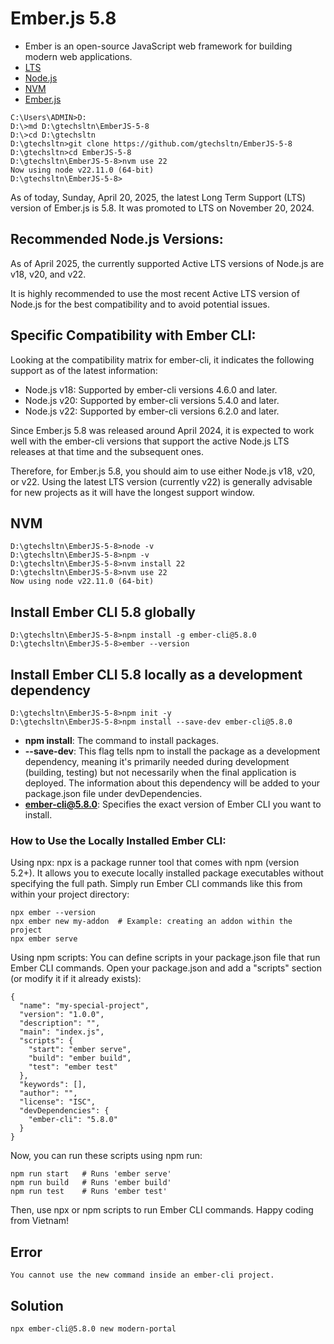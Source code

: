 # Ember.js 5.8
* Ember is an open-source JavaScript web framework for building modern web applications.
* [LTS](https://emberjs.com/releases/lts/) 
* [Node.js](https://github.com/ember-cli/ember-cli/blob/master/docs/node-support.md)
* [NVM](https://github.com/coreybutler/nvm-windows)
* [Ember.js](https://endoflife.date/emberjs)

```
C:\Users\ADMIN>D:
D:\>md D:\gtechsltn\EmberJS-5-8
D:\>cd D:\gtechsltn
D:\gtechsltn>git clone https://github.com/gtechsltn/EmberJS-5-8
D:\gtechsltn>cd EmberJS-5-8
D:\gtechsltn\EmberJS-5-8>nvm use 22
Now using node v22.11.0 (64-bit)
D:\gtechsltn\EmberJS-5-8>
```

As of today, Sunday, April 20, 2025, the latest Long Term Support (LTS) version of Ember.js is 5.8. It was promoted to LTS on November 20, 2024.

## Recommended Node.js Versions:
As of April 2025, the currently supported Active LTS versions of Node.js are v18, v20, and v22.

It is highly recommended to use the most recent Active LTS version of Node.js for the best compatibility and to avoid potential issues.

## Specific Compatibility with Ember CLI:

Looking at the compatibility matrix for ember-cli, it indicates the following support as of the latest information:

* Node.js v18: Supported by ember-cli versions 4.6.0 and later.
* Node.js v20: Supported by ember-cli versions 5.4.0 and later.
* Node.js v22: Supported by ember-cli versions 6.2.0 and later.

Since Ember.js 5.8 was released around April 2024, it is expected to work well with the ember-cli versions that support the active Node.js LTS releases at that time and the subsequent ones.

Therefore, for Ember.js 5.8, you should aim to use either Node.js v18, v20, or v22. Using the latest LTS version (currently v22) is generally advisable for new projects as it will have the longest support window.

## NVM
```
D:\gtechsltn\EmberJS-5-8>node -v
D:\gtechsltn\EmberJS-5-8>npm -v
D:\gtechsltn\EmberJS-5-8>nvm install 22
D:\gtechsltn\EmberJS-5-8>nvm use 22
Now using node v22.11.0 (64-bit)
```

## Install Ember CLI 5.8 globally
```
D:\gtechsltn\EmberJS-5-8>npm install -g ember-cli@5.8.0
D:\gtechsltn\EmberJS-5-8>ember --version
```

## Install Ember CLI 5.8 locally as a development dependency
```
D:\gtechsltn\EmberJS-5-8>npm init -y
D:\gtechsltn\EmberJS-5-8>npm install --save-dev ember-cli@5.8.0
```

* **npm install**: The command to install packages.
* **--save-dev**: This flag tells npm to install the package as a development dependency, meaning it's primarily needed during development (building, testing) but not necessarily when the final application is deployed. The information about this dependency will be added to your package.json file under devDependencies.
* **ember-cli@5.8.0**: Specifies the exact version of Ember CLI you want to install.

### How to Use the Locally Installed Ember CLI:

Using npx: npx is a package runner tool that comes with npm (version 5.2+). It allows you to execute locally installed package executables without specifying the full path. Simply run Ember CLI commands like this from within your project directory:

```
npx ember --version
npx ember new my-addon  # Example: creating an addon within the project
npx ember serve
```

Using npm scripts: You can define scripts in your package.json file that run Ember CLI commands. Open your package.json and add a "scripts" section (or modify it if it already exists):

```
{
  "name": "my-special-project",
  "version": "1.0.0",
  "description": "",
  "main": "index.js",
  "scripts": {
    "start": "ember serve",
    "build": "ember build",
    "test": "ember test"
  },
  "keywords": [],
  "author": "",
  "license": "ISC",
  "devDependencies": {
    "ember-cli": "5.8.0"
  }
}
```

Now, you can run these scripts using npm run:
```
npm run start   # Runs 'ember serve'
npm run build   # Runs 'ember build'
npm run test    # Runs 'ember test'
```

Then, use npx or npm scripts to run Ember CLI commands. Happy coding from Vietnam!

## Error
```
You cannot use the new command inside an ember-cli project.
```

## Solution
```
npx ember-cli@5.8.0 new modern-portal
```
